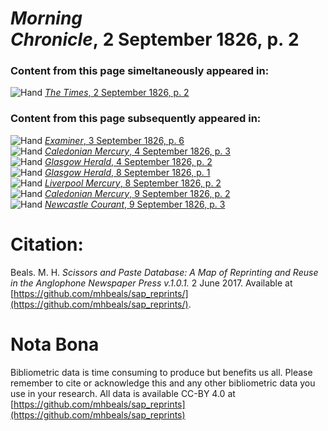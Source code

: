 # *Morning Chronicle*, 2 September 1826, p. 2  
  
### Content from this page simeltaneously appeared in:  
![Hand](http://scissorsandpaste.net/wp-content/uploads/2017/06/smallhandpointer.png) [*The Times*, 2 September 1826, p. 2](https://mhbeals.github.io/sap_html/The-Times/The-Times-2-September-1826-p-2)  
  
### Content from this page subsequently appeared in:  
![Hand](http://scissorsandpaste.net/wp-content/uploads/2017/06/smallhandpointer.png) [*Examiner*, 3 September 1826, p. 6](https://mhbeals.github.io/sap_html/Examiner/Examiner-3-September-1826-p-6)  
![Hand](http://scissorsandpaste.net/wp-content/uploads/2017/06/smallhandpointer.png) [*Caledonian Mercury*, 4 September 1826, p. 3](https://mhbeals.github.io/sap_html/Caledonian-Mercury/Caledonian-Mercury-4-September-1826-p-3)  
![Hand](http://scissorsandpaste.net/wp-content/uploads/2017/06/smallhandpointer.png) [*Glasgow Herald*, 4 September 1826, p. 2](https://mhbeals.github.io/sap_html/Glasgow-Herald/Glasgow-Herald-4-September-1826-p-2)  
![Hand](http://scissorsandpaste.net/wp-content/uploads/2017/06/smallhandpointer.png) [*Glasgow Herald*, 8 September 1826, p. 1](https://mhbeals.github.io/sap_html/Glasgow-Herald/Glasgow-Herald-8-September-1826-p-1)  
![Hand](http://scissorsandpaste.net/wp-content/uploads/2017/06/smallhandpointer.png) [*Liverpool Mercury*, 8 September 1826, p. 2](https://mhbeals.github.io/sap_html/Liverpool-Mercury/Liverpool-Mercury-8-September-1826-p-2)  
![Hand](http://scissorsandpaste.net/wp-content/uploads/2017/06/smallhandpointer.png) [*Caledonian Mercury*, 9 September 1826, p. 2](https://mhbeals.github.io/sap_html/Caledonian-Mercury/Caledonian-Mercury-9-September-1826-p-2)  
![Hand](http://scissorsandpaste.net/wp-content/uploads/2017/06/smallhandpointer.png) [*Newcastle Courant*, 9 September 1826, p. 3](https://mhbeals.github.io/sap_html/Newcastle-Courant/Newcastle-Courant-9-September-1826-p-3)  


# Citation: 

Beals. M. H. *Scissors and Paste Database: A Map of Reprinting and Reuse in the Anglophone Newspaper Press v.1.0.1.* 2 June 2017. Available at [https://github.com/mhbeals/sap_reprints/](https://github.com/mhbeals/sap_reprints/). 

# Nota Bona

Bibliometric data is time consuming to produce but benefits us all. Please remember to cite or acknowledge this and any other bibliometric data you use in your research. All data is available CC-BY 4.0 at [https://github.com/mhbeals/sap_reprints](https://github.com/mhbeals/sap_reprints)
